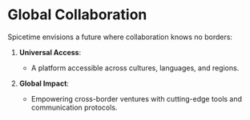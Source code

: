 # Global Collaboration

Spicetime envisions a future where collaboration knows no borders:

1. **Universal Access**:
    - A platform accessible across cultures, languages, and regions.

2. **Global Impact**:
    - Empowering cross-border ventures with cutting-edge tools and communication protocols.